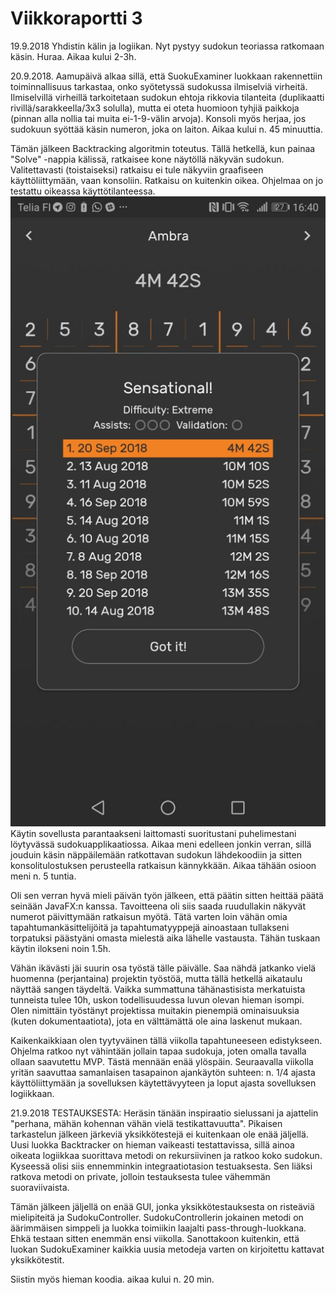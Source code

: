 # Viikkoraportti 3

19.9.2018
Yhdistin kälin ja logiikan. Nyt pystyy sudokun teoriassa ratkomaan käsin. Huraa. Aikaa kului 2-3h.

20.9.2018.
Aamupäivä alkaa sillä, että SuokuExaminer luokkaan rakennettiin toiminnallisuus tarkastaa, onko syötetyssä sudokussa ilmiselviä virheitä. Ilmiselvillä virheillä tarkoitetaan sudokun ehtoja rikkovia tilanteita (duplikaatti rivillä/sarakkeella/3x3 solulla), mutta ei oteta huomioon tyhjiä paikkoja (pinnan alla nollia tai muita ei-1-9-välin arvoja). Konsoli myös herjaa, jos sudokuun syöttää käsin numeron, joka on laiton. Aikaa kului n. 45 minuuttia.

Tämän jälkeen Backtracking algoritmin toteutus. Tällä hetkellä, kun painaa "Solve" -nappia kälissä, ratkaisee kone näytöllä näkyvän sudokun. Valitettavasti (toistaiseksi) ratkaisu ei tule näkyviin graafiseen käyttöliittymään, vaan konsoliin. Ratkaisu on kuitenkin oikea. Ohjelmaa on jo testattu oikeassa käyttötilanteessa. ![Huijasin sudokussa][sudoku_cheat] Käytin sovellusta parantaakseni laittomasti suoritustani puhelimestani löytyvässä sudokuapplikaatiossa. Aikaa meni edelleen jonkin verran, sillä jouduin käsin näppäilemään ratkottavan sudokun lähdekoodiin ja sitten konsolitulostuksen perusteella ratkaisun kännykkään. Aikaa tähään osioon meni n. 5 tuntia.

Oli sen verran hyvä mieli päivän työn jälkeen, että päätin sitten heittää päätä seinään JavaFX:n kanssa. Tavoitteena oli siis saada ruudullakin näkyvät numerot päivittymään ratkaisun myötä. Tätä varten loin vähän omia tapahtumankäsittelijöitä ja tapahtumatyyppejä ainoastaan tullakseni torpatuksi päästyäni omasta mielestä aika lähelle vastausta. Tähän tuskaan käytin ilokseni noin 1.5h.

Vähän ikävästi jäi suurin osa työstä tälle päivälle. Saa nähdä jatkanko vielä huomenna (perjantaina) projektin työstöä, mutta tällä hetkellä aikataulu näyttää sangen täydeltä. Vaikka summattuna tähänastisista merkatuista tunneista tulee 10h, uskon todellisuudessa luvun olevan hieman isompi. Olen nimittäin työstänyt projektissa muitakin pienempiä ominaisuuksia (kuten dokumentaatiota), jota en välttämättä ole aina laskenut mukaan.


Kaikenkaikkiaan olen tyytyväinen tällä viikolla tapahtuneeseen edistykseen. Ohjelma ratkoo nyt vähintään jollain tapaa sudokuja, joten omalla tavalla ollaan saavutettu MVP. Tästä mennään enää ylöspäin. Seuraavalla viikolla yritän saavuttaa samanlaisen tasapainon ajankäytön suhteen: n. 1/4 ajasta käyttöliittymään ja sovelluksen käytettävyyteen ja loput ajasta sovelluksen logiikkaan.

21.9.2018
TESTAUKSESTA: Heräsin tänään inspiraatio sielussani ja ajattelin "perhana, mähän kohennan vähän vielä testikattavuutta". Pikaisen tarkastelun jälkeen järkeviä yksikkötestejä ei kuitenkaan ole enää jäljellä. Uusi luokka Backtracker on hieman vaikeasti testattavissa, sillä ainoa oikeata logiikkaa suorittava metodi on rekursiivinen ja ratkoo koko sudokun. Kyseessä olisi siis ennemminkin integraatiotasion testuaksesta. Sen liäksi ratkova metodi on private, jolloin testauksesta tulee vähemmän suoraviivaista.

Tämän jälkeen jäljellä on enää GUI, jonka yksikkötestauksesta on risteäviä mielipiteitä ja SudokuController. SudokuControllerin jokainen metodi on äärimmäisen simppeli ja luokka toimiikin laajalti pass-through-luokkana. Ehkä testaan sitten enemmän ensi viikolla. Sanottakoon kuitenkin, että luokan SudokuExaminer kaikkia uusia metodeja varten on kirjoitettu kattavat yksikkötestit.

Siistin myös hieman koodia. aikaa kului n. 20 min.




[sudoku_cheat]: ./pictures/sudoku_test.jpg
